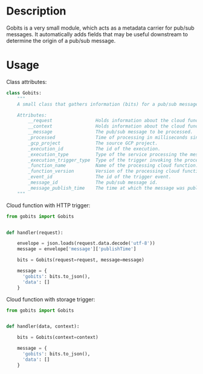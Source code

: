 # Description

Gobits is a very small module, which acts as a metadata carrier for pub/sub messages. It automatically adds fields that may be useful downstream to determine the origin of a pub/sub message.

# Usage

Class attributes:

```python
class Gobits:
    """
    A small class that gathers information (bits) for a pub/sub message payload.

    Attributes:
        __request                Holds information about the cloud function request.
        __context                Holds information about the cloud function context.
        __message                The pub/sub message to be processed.
        _processed               Time of processing in milliseconds since epoch (UTC).
        _gcp_project             The source GCP project.
        _execution_id            The id of the execution.
        _execution_type          Type of the service processing the message.
        _execution_trigger_type  Type of the trigger invoking the processor.
        _function_name           Name of the processing cloud function.
        _function_version        Version of the processing cloud function.
        _event_id                The id of the trigger event.
        _message_id              The pub/sub message id.
        _message_publish_time    The time at which the message was published to pub/sub (UTC).
    """
```

Cloud function with HTTP trigger:

```python
from gobits import Gobits


def handler(request):

    envelope = json.loads(request.data.decode('utf-8'))
    message = envelope['message']['publishTime']

    bits = Gobits(request=request, message=message)

    message = {
      'gobits': bits.to_json(),
      'data': []
    }

```

Cloud function with storage trigger:

```python
from gobits import Gobits


def handler(data, context):

    bits = Gobits(context=context)

    message = {
      'gobits': bits.to_json(),
      'data': []
    }

```
